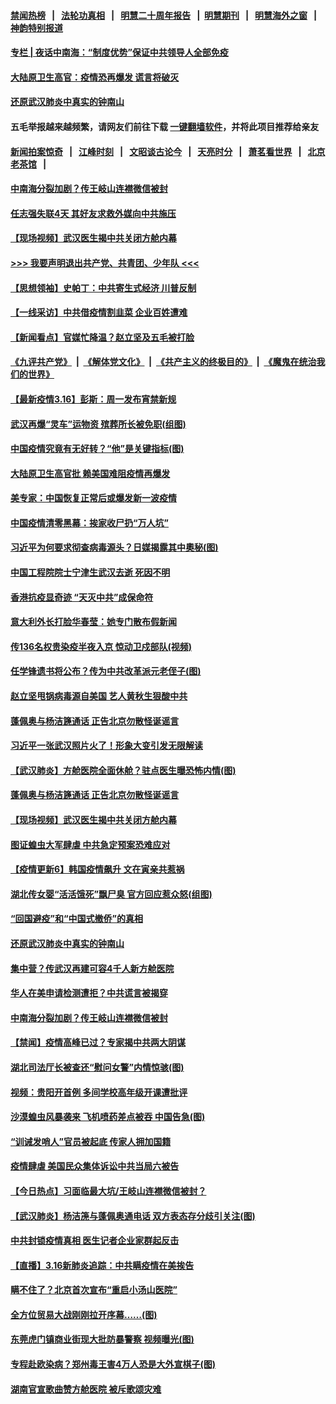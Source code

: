 #### [禁闻热榜](热点新闻.md?=0)  &nbsp;&nbsp;|&nbsp;&nbsp; [法轮功真相](https://github.com/gfw-breaker/truth/blob/master/README.md?=0) &nbsp;&nbsp;|&nbsp;&nbsp; [明慧二十周年报告](https://github.com/gfw-breaker/mh-reports/blob/master/README.md?=0) &nbsp;&nbsp;|&nbsp;&nbsp;[明慧期刊](https://github.com/gfw-breaker/mh-qikan) &nbsp;&nbsp;|&nbsp;&nbsp; [明慧海外之窗](https://github.com/gfw-breaker/mh-news/blob/master/README.md?=0) &nbsp;&nbsp;|&nbsp;&nbsp; [神韵特别报道](https://github.com/gfw-breaker/mh-news/blob/master/shenyun.md?=0)
#### [ 专栏 | 夜话中南海：“制度优势”保证中共领导人全部免疫](https://github.com/gfw-breaker/banned-news/blob/master/pages/yehuazhongnanhai/gx-03162020154354.md)
#### [ 大陆原卫生高官：疫情恐再爆发 谎言将破灭](https://github.com/gfw-breaker/banned-news/blob/master/pages/nf4514/n11942229.md)
#### [ 还原武汉肺炎中真实的钟南山](https://github.com/gfw-breaker/banned-news/blob/master/pages/nf4514/n11938593.md)
#### 五毛举报越来越频繁，请网友们前往下载 [一键翻墙软件](https://github.com/gfw-breaker/ssr-accounts)，并将此项目推荐给亲友
#### [新闻拍案惊奇](https://github.com/gfw-breaker/banned-news/blob/master/pages/link4.md) &nbsp;&nbsp;|&nbsp;&nbsp; [江峰时刻](https://github.com/gfw-breaker/banned-news/blob/master/pages/link4.md) &nbsp;&nbsp;|&nbsp;&nbsp; [文昭谈古论今](https://github.com/gfw-breaker/banned-news/blob/master/pages/link4.md) &nbsp;&nbsp;|&nbsp;&nbsp; [天亮时分](https://github.com/gfw-breaker/banned-news/blob/master/pages/link4.md) &nbsp;&nbsp;|&nbsp;&nbsp; [萧茗看世界](https://github.com/gfw-breaker/banned-news/blob/master/pages/link4.md) &nbsp;&nbsp;|&nbsp;&nbsp; [北京老茶馆](https://github.com/gfw-breaker/banned-news/blob/master/pages/link4.md) &nbsp;&nbsp;|&nbsp;&nbsp; 
#### [ 中南海分裂加剧？传王岐山连襟微信被封](https://github.com/gfw-breaker/banned-news/blob/master/pages/prog1138/a102800515.md)
#### [ 任志强失联4天 其好友求救外媒向中共施压](https://github.com/gfw-breaker/banned-news/blob/master/pages/nsc413/n11942675.md)
#### [ 【现场视频】武汉医生揭中共关闭方舱内幕](https://github.com/gfw-breaker/banned-news/blob/master/pages/nf4514/n11943071.md)
#### [>>> 我要声明退出共产党、共青团、少年队 <<<](https://github.com/begood0513/goodnews/blob/master/quit/letter.md) 
#### [ 【思想领袖】史帕丁：中共寄生式经济 川普反制](https://github.com/gfw-breaker/banned-news/blob/master/pages/nf4514/n11805341.md)
#### [ 【一线采访】中共借疫情割韭菜 企业百姓遭难](https://github.com/gfw-breaker/banned-news/blob/master/pages/nf4514/n11944978.md)
#### [ 【新闻看点】官媒忙降温？赵立坚及五毛被打脸](https://github.com/gfw-breaker/banned-news/blob/master/pages/nsc413/n11945071.md)
#### [《九评共产党》](https://github.com/begood0513/9ping.md/blob/master/README.md) &nbsp;|&nbsp; [《解体党文化》](../../../../jtdwh.md/blob/master/README.md)  &nbsp;|&nbsp; [《共产主义的终极目的》](../../../../gczydzjmd.md/blob/master/README.md) &nbsp;|&nbsp; [《魔鬼在统治我们的世界》](../../../../mgztzwmdsj.md/blob/master/README.md) 
#### [ 【最新疫情3.16】彭斯：周一发布宵禁新规](https://github.com/gfw-breaker/banned-news/blob/master/pages/nf4514/n11942860.md)
#### [ 武汉再爆“灵车”运物资 殡葬所长被免职(组图)](https://github.com/gfw-breaker/banned-news/blob/master/pages/p1/926349.md)
#### [ 中国疫情究竟有无好转？“他”是关键指标(图)](https://github.com/gfw-breaker/banned-news/blob/master/pages/p1/926347.md)
#### [ 大陆原卫生高官批 赖美国难阻疫情再爆发](https://github.com/gfw-breaker/banned-news/blob/master/pages/nsc413/n11942229.md)
#### [ 美专家：中国恢复正常后或爆发新一波疫情](https://github.com/gfw-breaker/banned-news/blob/master/pages/nsc413/n11943151.md)
#### [ 中国疫情清零黑幕：挨家收尸扔“万人坑”](https://github.com/gfw-breaker/banned-news/blob/master/pages/prog204/a102800622.md)
#### [ 习近平为何要求彻查病毒源头？日媒揭露其中奧秘(图)](https://github.com/gfw-breaker/banned-news/blob/master/pages/p2/926421.md)
#### [ 中国工程院院士宁津生武汉去逝 死因不明](https://github.com/gfw-breaker/banned-news/blob/master/pages/nsc413/n11942719.md)
#### [ 香港抗疫显奇迹 “天灭中共”成保命符](https://github.com/gfw-breaker/banned-news/blob/master/pages/nf4514/n11942593.md)
#### [ 意大利外长打脸华春莹：她专门散布假新闻](https://github.com/gfw-breaker/banned-news/blob/master/pages/prog204/a102800647.md)
#### [ 传136名权贵染疫半夜入京 惊动卫戍部队(视频)](https://github.com/gfw-breaker/banned-news/blob/master/pages/prog204/a102800566.md)
#### [ 任学锋遗书将公布？传为中共改革派元老侄子(图)](https://github.com/gfw-breaker/banned-news/blob/master/pages/p2/926226.md)
#### [ 赵立坚甩锅病毒源自美国 艺人黄秋生狠酸中共](https://github.com/gfw-breaker/banned-news/blob/master/pages/nsc413/n11942589.md)
#### [ 蓬佩奥与杨洁篪通话 正告北京勿散怪诞谣言](https://github.com/gfw-breaker/banned-news/blob/master/pages/nf4514/n11945291.md)
#### [ 习近平一张武汉照片火了！形象大变引发无限解读](https://github.com/gfw-breaker/banned-news/blob/master/pages/prog1138/a102797754.md)
#### [ 【武汉肺炎】方舱医院全面休舱？驻点医生曝恐怖内情(图)](https://github.com/gfw-breaker/banned-news/blob/master/pages/p1/926356.md)
#### [ 蓬佩奥与杨洁篪通话 正告北京勿散怪诞谣言](https://github.com/gfw-breaker/banned-news/blob/master/pages/nsc413/n11945291.md)
#### [ 【现场视频】武汉医生揭中共关闭方舱内幕](https://github.com/gfw-breaker/banned-news/blob/master/pages/nsc413/n11943071.md)
#### [ 图证蝗虫大军肆虐 中共急定预案恐难应对](https://github.com/gfw-breaker/banned-news/blob/master/pages/nf4514/n11942373.md)
#### [ 【疫情更新6】韩国疫情飙升 文在寅亲共惹祸](https://github.com/gfw-breaker/banned-news/blob/master/pages/prog204/a102795918.md)
#### [ 湖北传女婴“活活饿死”飘尸臭 官方回应惹众怒(组图)](https://github.com/gfw-breaker/banned-news/blob/master/pages/p1/926452.md)
#### [ “回国避疫”和“中国式撤侨”的真相](https://github.com/gfw-breaker/banned-news/blob/master/pages/nsc413/n11943372.md)
#### [ 还原武汉肺炎中真实的钟南山](https://github.com/gfw-breaker/banned-news/blob/master/pages/nsc413/n11938593.md)
#### [ 集中营？传武汉再建可容4千人新方舱医院](https://github.com/gfw-breaker/banned-news/blob/master/pages/nsc413/n11942656.md)
#### [ 华人在美申请检测遭拒？中共谎言被揭穿](https://github.com/gfw-breaker/banned-news/blob/master/pages/nsc413/n11942723.md)
#### [ 中南海分裂加剧？传王岐山连襟微信被封](https://github.com/gfw-breaker/banned-news/blob/master/pages/prog204/a102800515.md)
#### [ 【禁闻】疫情高峰已过？专家揭中共两大阴谋](https://github.com/gfw-breaker/banned-news/blob/master/pages/prog204/a102800260.md)
#### [ 湖北司法厅长被查还“慰问女警”内情惊骇(图)](https://github.com/gfw-breaker/banned-news/blob/master/pages/p2/926340.md)
#### [ 视频：贵阳开首例 多间学校高年级开课遭批评](https://github.com/gfw-breaker/banned-news/blob/master/pages/nsc413/n11941987.md)
#### [ 沙漠蝗虫风暴袭来 飞机喷药差点被吞 中国告急(图)](https://github.com/gfw-breaker/banned-news/blob/master/pages/p1/926407.md)
#### [ “训诫发哨人”官员被起底 传家人拥加国籍](https://github.com/gfw-breaker/banned-news/blob/master/pages/nsc413/n11946494.md)
#### [ 疫情肆虐 美国民众集体诉讼中共当局六被告](https://github.com/gfw-breaker/banned-news/blob/master/pages/nsc413/n11943833.md)
#### [ 【今日热点】习面临最大坑/王岐山连襟微信被封？](https://github.com/gfw-breaker/banned-news/blob/master/pages/prog204/a102800547.md)
#### [ 【武汉肺炎】杨洁箎与蓬佩奥通电话 双方表态存分歧引关注(图)](https://github.com/gfw-breaker/banned-news/blob/master/pages/p1/926497.md)
#### [ 中共封锁疫情真相 医生记者企业家群起反击](https://github.com/gfw-breaker/banned-news/blob/master/pages/nsc413/n11942926.md)
#### [ 【直播】3.16新肺炎追踪：中共瞒疫情在美挨告](https://github.com/gfw-breaker/banned-news/blob/master/pages/nf4514/n11944429.md)
#### [ 瞒不住了？北京首次宣布“重启小汤山医院”](https://github.com/gfw-breaker/banned-news/blob/master/pages/prog204/a102800729.md)
#### [ 全方位贸易大战刚刚拉开序幕……(图)](https://github.com/gfw-breaker/banned-news/blob/master/pages/p5/926367.md)
#### [ 东莞虎门镇商业街现大批防暴警察 视频曝光(图)](https://github.com/gfw-breaker/banned-news/blob/master/pages/p1/926344.md)
#### [ 专程赴欧染病？郑州毒王害4万人恐是大外宣棋子(图)](https://github.com/gfw-breaker/banned-news/blob/master/pages/p1/926341.md)
#### [ 湖南官宣歌曲赞方舱医院 被斥歌颂灾难](https://github.com/gfw-breaker/banned-news/blob/master/pages/nsc413/n11942504.md)
